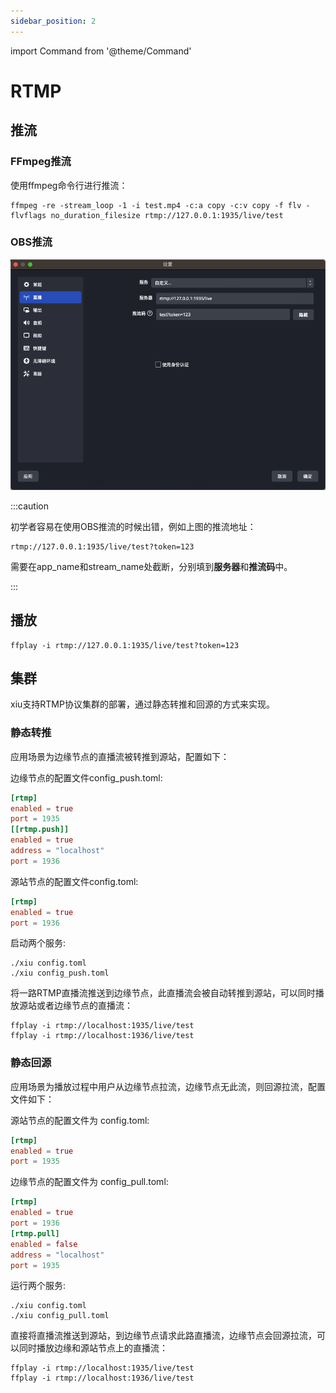 ```yaml
---
sidebar_position: 2
---
```


import Command from '@theme/Command'

# RTMP

## 推流


### FFmpeg推流


使用ffmpeg命令行进行推流：

```shell
ffmpeg -re -stream_loop -1 -i test.mp4 -c:a copy -c:v copy -f flv -flvflags no_duration_filesize rtmp://127.0.0.1:1935/live/test
```

### OBS推流



![Add Run/Debug Configuration](/img/docs/scenarios/rtmp/obs_rtmp_push.png)

:::caution

初学者容易在使用OBS推流的时候出错，例如上图的推流地址：

    rtmp://127.0.0.1:1935/live/test?token=123

需要在app_name和stream_name处截断，分别填到**服务器**和**推流码**中。

:::

## 播放

```shell
ffplay -i rtmp://127.0.0.1:1935/live/test?token=123
```


## 集群

xiu支持RTMP协议集群的部署，通过静态转推和回源的方式来实现。

### 静态转推

应用场景为边缘节点的直播流被转推到源站，配置如下：

边缘节点的配置文件config_push.toml:

```toml title="config_push.toml"
[rtmp]
enabled = true
port = 1935
[[rtmp.push]]
enabled = true
address = "localhost"
port = 1936
```

    
源站节点的配置文件config.toml:

```toml title="config.toml"
[rtmp]
enabled = true
port = 1936
```

启动两个服务:

```shell
./xiu config.toml
./xiu config_push.toml
```

将一路RTMP直播流推送到边缘节点，此直播流会被自动转推到源站，可以同时播放源站或者边缘节点的直播流：

```shell
ffplay -i rtmp://localhost:1935/live/test
ffplay -i rtmp://localhost:1936/live/test
```

    
### 静态回源

应用场景为播放过程中用户从边缘节点拉流，边缘节点无此流，则回源拉流，配置文件如下：

源站节点的配置文件为 config.toml:

```toml title="config.toml"
[rtmp]
enabled = true
port = 1935
```
 
边缘节点的配置文件为 config_pull.toml:

```toml title="config_pull.toml"
[rtmp]
enabled = true
port = 1936
[rtmp.pull]
enabled = false
address = "localhost"
port = 1935
```

运行两个服务:

```shell
./xiu config.toml
./xiu config_pull.toml
```

    
直接将直播流推送到源站，到边缘节点请求此路直播流，边缘节点会回源拉流，可以同时播放边缘和源站节点上的直播流：

```shell
ffplay -i rtmp://localhost:1935/live/test
ffplay -i rtmp://localhost:1936/live/test
```
